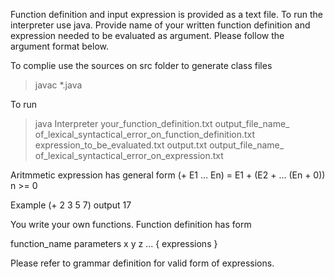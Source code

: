 Function definition and input expression is provided as a text file. To run the interpreter use java. Provide name of your written function definition and expression needed to be evaluated as argument. Please follow the argument format below.

To complie use the sources on src folder to generate class files

>javac *.java

To run

>java Interpreter your_function_definition.txt output_file_name_ of_lexical_syntactical_error_on_function_definition.txt expression_to_be_evaluated.txt output.txt output_file_name_ of_lexical_syntactical_error_on_expression.txt

Aritmmetic expression has general form
(+ E1 ... En) = E1 + (E2 + ... (En + 0)) n >= 0

Example (+ 2 3 5 7) output 17

You write your own functions. Function definition has form

function_name parameters x y z ...
{
    expressions
}

Please refer to grammar definition for valid form of expressions.
